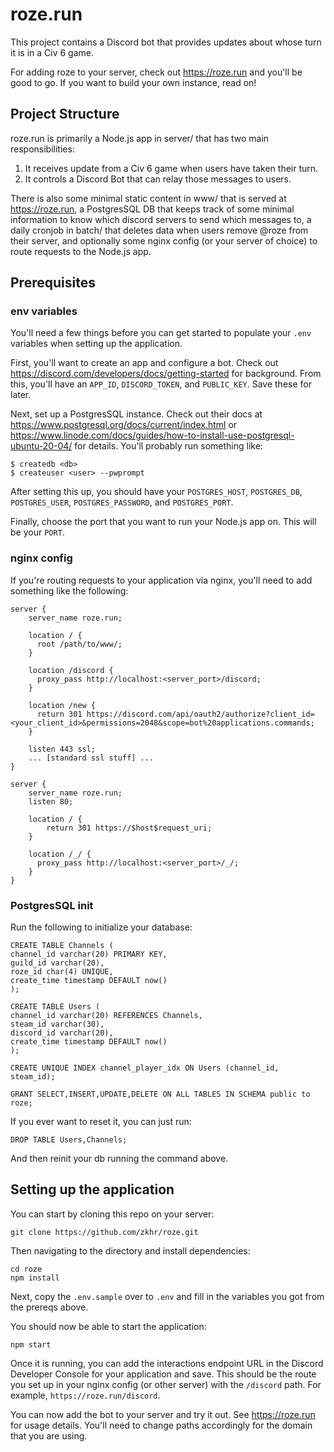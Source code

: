 # roze.run

This project contains a Discord bot that provides updates about whose turn it is in a Civ 6 game.

For adding roze to your server, check out https://roze.run and you'll be good to go. If you want to build your own instance, read on!

## Project Structure

roze.run is primarily a Node.js app in server/ that has two main responsibilities:

1. It receives update from a Civ 6 game when users have taken their turn.
2. It controls a Discord Bot that can relay those messages to users.

There is also some minimal static content in www/ that is served at https://roze.run, a PostgresSQL DB that keeps track of some minimal information to know which discord servers to send which messages to, a daily cronjob in batch/ that deletes data when users remove @roze from their server, and optionally some nginx config (or your server of choice) to route requests to the Node.js app.

## Prerequisites

### env variables

You'll need a few things before you can get started to populate your `.env` variables when setting up the application.

First, you'll want to create an app and configure a bot. Check out https://discord.com/developers/docs/getting-started for background. From this, you'll have an `APP_ID`, `DISCORD_TOKEN`, and `PUBLIC_KEY`. Save these for later.

Next, set up a PostgresSQL instance. Check out their docs at https://www.postgresql.org/docs/current/index.html or https://www.linode.com/docs/guides/how-to-install-use-postgresql-ubuntu-20-04/ for details. You'll probably run something like:

```
$ createdb <db>
$ createuser <user> --pwprompt
```

After setting this up, you should have your `POSTGRES_HOST`, `POSTGRES_DB`, `POSTGRES_USER`, `POSTGRES_PASSWORD`, and `POSTGRES_PORT`.

Finally, choose the port that you want to run your Node.js app on. This will be your `PORT`.

### nginx config

If you're routing requests to your application via nginx, you'll need to add something like the following:

```
server {
    server_name roze.run;

    location / {
      root /path/to/www/;
    }

    location /discord {
      proxy_pass http://localhost:<server_port>/discord;
    }

    location /new {
      return 301 https://discord.com/api/oauth2/authorize?client_id=<your_client_id>&permissions=2048&scope=bot%20applications.commands;
    }

    listen 443 ssl;
    ... [standard ssl stuff] ...
}

server {
    server_name roze.run;
    listen 80;

    location / {
        return 301 https://$host$request_uri;
    }

    location /_/ {
      proxy_pass http://localhost:<server_port>/_/;
    }
}
```

### PostgresSQL init

Run the following to initialize your database:

```
CREATE TABLE Channels (
channel_id varchar(20) PRIMARY KEY,
guild_id varchar(20),
roze_id char(4) UNIQUE,
create_time timestamp DEFAULT now()
);

CREATE TABLE Users (
channel_id varchar(20) REFERENCES Channels,
steam_id varchar(30),
discord_id varchar(20),
create_time timestamp DEFAULT now()
);

CREATE UNIQUE INDEX channel_player_idx ON Users (channel_id, steam_id);

GRANT SELECT,INSERT,UPDATE,DELETE ON ALL TABLES IN SCHEMA public to roze;
```

If you ever want to reset it, you can just run:

```
DROP TABLE Users,Channels;
```

And then reinit your db running the command above.

## Setting up the application

You can start by cloning this repo on your server:

```
git clone https://github.com/zkhr/roze.git
```

Then navigating to the directory and install dependencies:

```
cd roze
npm install
```

Next, copy the `.env.sample` over to `.env` and fill in the variables you got from the prereqs above.

You should now be able to start the application:

```
npm start
```

Once it is running, you can add the interactions endpoint URL in the Discord Developer Console for your application and save. This should be the route you set up in your nginx config (or other server) with the `/discord` path. For example, `https://roze.run/discord`.

You can now add the bot to your server and try it out. See https://roze.run for usage details. You'll need to change paths accordingly for the domain that you are using.
